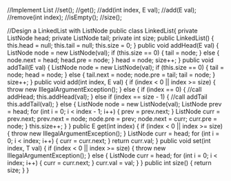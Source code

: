 //Implement List
//set();
//get();
//add(int index, E val);
//add(E val);
//remove(int index);
//isEmpty();
//size();

//Design a LinkedList with ListNode
public class LinkedList<E>{
    private ListNode head;
    private ListNode tail;
    private int size;
    public LinkedList() {
        this.head = null;
        this.tail = null;
        this.size = 0;
    }
    public void addHead(E val) {
        ListNode node = new ListNode(val);
        if (this.size == 0) {
            tail = node;
        } else {
            node.next = head;
            head.pre = node;
        }
        head = node;
        size++;
    }
    public void addTail(E val) {
        ListNode node = new ListNode(val);
        if (this.size == 0) {
            tail = node;
            head = node;
        } else {
            tail.next = node;
            node.pre = tail;
            tail = node;
        }
        size++;
    }
    public void add(int index, E val) {
        if (index < 0 || index >= size) {
            throw new IllegalArgumentException();
        } else {
            if (index == 0) { //call addHead;
                this.addHead(val);
            } else if (index == size - 1) { //call addTail
                this.addTail(val);
            } else {
                ListNode node = new ListNode(val);
                ListNode prev = head;
                for (int i = 0; i < index - 1; i++) {
                    prev = prev.next;
                }
                ListNode curr = prev.next;
                prev.next = node;
                node.pre = prev;
                node.next = curr;
                curr.pre = node;
            }
            this.size++;
        }
    }
    public E get(int index) {
        if (index < 0 || index >= size) {
            throw new IllegalArgumentException();
        }
        ListNode curr = head;
        for (int i = 0; i < index; i++) {
            curr = curr.next;
        }
        return curr.val;
    }
    public void set(int index, T val) {
        if (index < 0 || index >= size) {
            throw new IllegalArgumentException();
        } else {
            ListNode curr = head;
            for (int i = 0; i < index; i++) {
                curr = curr.next;
            }
            curr.val = val;
        }
    }
    public int size() {
        return size;
    }
}
